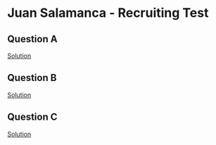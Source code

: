 # Juan Salamanca - Recruiting Test


## Question A
[Solution](/juan/point_a.py)


## Question B
[Solution](/juan/point_b.py)


## Question C
[Solution](/juan/point_c/)

